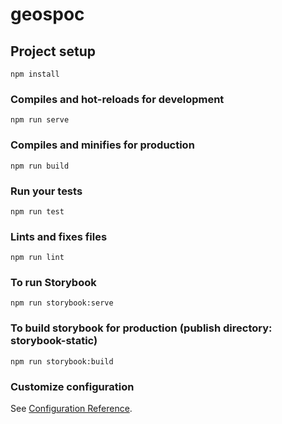 # geospoc

## Project setup
```
npm install
```

### Compiles and hot-reloads for development
```
npm run serve
```

### Compiles and minifies for production
```
npm run build
```

### Run your tests
```
npm run test
```

### Lints and fixes files
```
npm run lint
```

### To run Storybook
```
npm run storybook:serve
```

### To build storybook for production (publish directory: storybook-static)
```
npm run storybook:build
```

### Customize configuration
See [Configuration Reference](https://cli.vuejs.org/config/).
